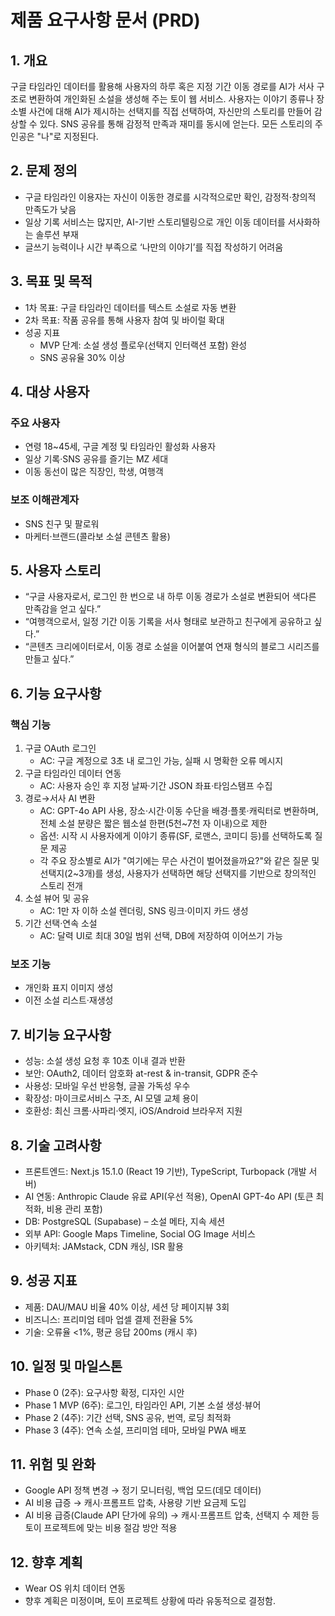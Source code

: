 # 제품 요구사항 문서 (PRD)

## 1. 개요
구글 타임라인 데이터를 활용해 사용자의 하루 혹은 지정 기간 이동 경로를 AI가 서사 구조로 변환하여 개인화된 소설을 생성해 주는 토이 웹 서비스. 사용자는 이야기 종류나 장소별 사건에 대해 AI가 제시하는 선택지를 직접 선택하여, 자신만의 스토리를 만들어 감상할 수 있다. SNS 공유를 통해 감정적 만족과 재미를 동시에 얻는다. 모든 스토리의 주인공은 "나"로 지정된다.

## 2. 문제 정의
- 구글 타임라인 이용자는 자신이 이동한 경로를 시각적으로만 확인, 감정적·창의적 만족도가 낮음  
- 일상 기록 서비스는 많지만, AI-기반 스토리텔링으로 개인 이동 데이터를 서사화하는 솔루션 부재  
- 글쓰기 능력이나 시간 부족으로 ‘나만의 이야기’를 직접 작성하기 어려움

## 3. 목표 및 목적
- 1차 목표: 구글 타임라인 데이터를 텍스트 소설로 자동 변환  
- 2차 목표: 작품 공유를 통해 사용자 참여 및 바이럴 확대  
- 성공 지표  
  - MVP 단계: 소설 생성 플로우(선택지 인터랙션 포함) 완성  
  - SNS 공유율 30% 이상  

## 4. 대상 사용자
### 주요 사용자
- 연령 18~45세, 구글 계정 및 타임라인 활성화 사용자  
- 일상 기록·SNS 공유를 즐기는 MZ 세대  
- 이동 동선이 많은 직장인, 학생, 여행객

### 보조 이해관계자
- SNS 친구 및 팔로워  
- 마케터·브랜드(콜라보 소설 콘텐츠 활용)  

## 5. 사용자 스토리
- “구글 사용자로서, 로그인 한 번으로 내 하루 이동 경로가 소설로 변환되어 색다른 만족감을 얻고 싶다.”  
- “여행객으로서, 일정 기간 이동 기록을 서사 형태로 보관하고 친구에게 공유하고 싶다.”  
- “콘텐츠 크리에이터로서, 이동 경로 소설을 이어붙여 연재 형식의 블로그 시리즈를 만들고 싶다.”

## 6. 기능 요구사항
### 핵심 기능
1. 구글 OAuth 로그인  
   - AC: 구글 계정으로 3초 내 로그인 가능, 실패 시 명확한 오류 메시지  
2. 구글 타임라인 데이터 연동  
   - AC: 사용자 승인 후 지정 날짜·기간 JSON 좌표·타임스탬프 수집  
3. 경로→서사 AI 변환  
    - AC: GPT-4o API 사용, 장소·시간·이동 수단을 배경·플롯·캐릭터로 변환하며, 전체 소설 분량은 짧은 웹소설 한편(5천~7천 자 이내)으로 제한  
    - 옵션: 시작 시 사용자에게 이야기 종류(SF, 로맨스, 코미디 등)를 선택하도록 질문 제공  
    - 각 주요 장소별로 AI가 "여기에는 무슨 사건이 벌어졌을까요?"와 같은 질문 및 선택지(2~3개)를 생성, 사용자가 선택하면 해당 선택지를 기반으로 창의적인 스토리 전개
4. 소설 뷰어 및 공유  
   - AC: 1만 자 이하 소설 렌더링, SNS 링크·이미지 카드 생성  
5. 기간 선택·연속 소설  
   - AC: 달력 UI로 최대 30일 범위 선택, DB에 저장하여 이어쓰기 가능

### 보조 기능

- 개인화 표지 이미지 생성  
- 이전 소설 리스트·재생성

## 7. 비기능 요구사항
- 성능: 소설 생성 요청 후 10초 이내 결과 반환  
- 보안: OAuth2, 데이터 암호화 at-rest & in-transit, GDPR 준수  
- 사용성: 모바일 우선 반응형, 글꼴 가독성 우수  
- 확장성: 마이크로서비스 구조, AI 모델 교체 용이  
- 호환성: 최신 크롬·사파리·엣지, iOS/Android 브라우저 지원

## 8. 기술 고려사항
- 프론트엔드: Next.js 15.1.0 (React 19 기반), TypeScript, Turbopack (개발 서버)
- AI 연동: Anthropic Claude 유료 API(우선 적용), OpenAI GPT-4o API (토큰 최적화, 비용 관리 포함)
- DB: PostgreSQL (Supabase) – 소설 메타, 지속 세션  
- 외부 API: Google Maps Timeline, Social OG Image 서비스  
- 아키텍처: JAMstack, CDN 캐싱, ISR 활용

## 9. 성공 지표
- 제품: DAU/MAU 비율 40% 이상, 세션 당 페이지뷰 3회  
- 비즈니스: 프리미엄 테마 업셀 결제 전환율 5%  
- 기술: 오류율 <1%, 평균 응답 200ms (캐시 후)

## 10. 일정 및 마일스톤
- Phase 0 (2주): 요구사항 확정, 디자인 시안  
- Phase 1 MVP (6주): 로그인, 타임라인 API, 기본 소설 생성·뷰어  
- Phase 2 (4주): 기간 선택, SNS 공유, 번역, 로딩 최적화  
- Phase 3 (4주): 연속 소설, 프리미엄 테마, 모바일 PWA 배포

## 11. 위험 및 완화
- Google API 정책 변경 → 정기 모니터링, 백업 모드(데모 데이터)  
- AI 비용 급증 → 캐시·프롬프트 압축, 사용량 기반 요금제 도입  
- AI 비용 급증(Claude API 단가에 유의) → 캐시·프롬프트 압축, 선택지 수 제한 등 토이 프로젝트에 맞는 비용 절감 방안 적용  

## 12. 향후 계획
- Wear OS 위치 데이터 연동  
- 향후 계획은 미정이며, 토이 프로젝트 상황에 따라 유동적으로 결정함.
